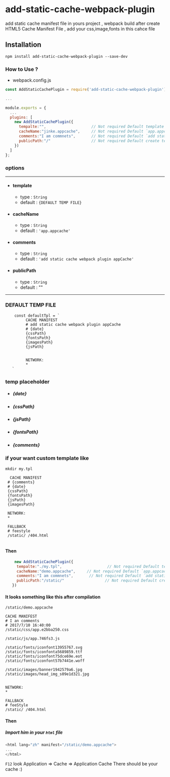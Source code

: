 # add-static-cache-webpack-plugin
add static cache manifest  file in yours project , webpack build after create HTML5 Cache Manifest File , add your css,image,fonts in this cahce file 

## Installation
```
npm install add-static-cache-webpack-plugin --save-dev
```
### How to Use ?

- webpack.config.js
```javascript
const AddStaticCachePlugin = require('add-static-cache-webpack-plugin')

...

module.exports = {
  ...
  plugins: [
    new AddStaticCachePlugin({
      tempalte:"",                    // Not required Default template  See the instructions below
      cacheName:"jinke.appcache",     // Not required Default `app.appcache`
      comments:"I am commnets",       // Not required Default `add static cache webpack plugin appCache`
      publicPath:"/"                  // Not required Default create temp file in your `webpack.config.js` `output options publicPath`
    })
  ]
};
```

### options
--- 
- #### template
  - type : `String`
  - default : `{DEFAULT TEMP FILE}`
- #### cacheName
  - type : `String`
  - default : `'app.appcache'`
- #### comments
  - type : `String`
  - default : `'add static cache webpack plugin appCache'`
- #### publicPath
  - type : `String`
  - default : ""
  
 ---
 
 ### DEFAULT TEMP FILE
 ```
     const defaultTpl = ` 
          CACHE MANIFEST
          # add static cache webpack plugin appCache
          # {date}
          {cssPath}
          {fontsPath}
          {imagesPath}
          {jsPath}


          NETWORK:
          *
    `
 ```

 ### temp placeholder
 - ##### {date}
 - ##### {cssPath}
 - ##### {jsPath}
 - ##### {fontsPath}
 - ##### {comments}
 
 ### if your want custom template like
 `mkdir my.tpl`
 ```
   CACHE MANIFEST
  # {comments}
  # {date}
  {cssPath}
  {fontsPath}
  {jsPath}
  {imagesPath}

  NETWORK:
  *

  FALLBACK
  # feestyle
  /static/ /404.html
  
 ```
 #### Then
 
 ```javascript
     new AddStaticCachePlugin({
      tempalte:"./my.tpl",                    // Not required Default template  See the instructions below
      cacheName:"demo.appcache",     // Not required Default `app.appcache`
      comments:"I am commnets",       // Not required Default `add static cache webpack plugin appCache`
      publicPath:"/static/"                  // Not required Default create temp file in your `webpack.config.js` `output options publicPath`
    })
 ```
 
 #### It looks something like this after compilation
 
 `/static/demo.appcache`
 ```
 CACHE MANIFEST
# I an comments
# 2017/7/10 16:40:00
/static/css/app.e2bba250.css

/static/js/app.746fs3.js

/static/fonts/iconfont13955767.svg
/static/fonts/iconfonta5689859.ttf
/static/fonts/iconfont75dce69e.eot
/static/fonts/iconfont57b7441e.woff

/static/images/banner1942579a6.jpg
/static/images/head_img_s09e1d321.jpg


NETWORK:
*

FALLBACK
# feeStyle
/static/ /404.html
 ```
 
 #### Then
 ##### Import him in your `html` file
 
 ```javascript
<html lang="zh" manifest="/static/demo.appcache">
...
</html>
 ```
 
 `F12` look Application => Cache => Application Cache 
 There should be your cache :)
